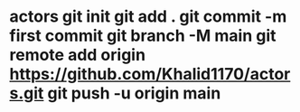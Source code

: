 # actors git init git add . git commit -m first commit git branch -M main git remote add origin https://github.com/Khalid1170/actors.git git push -u origin main
